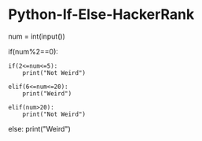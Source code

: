 # Python-If-Else-HackerRank

num = int(input())

if(num%2==0):
    
    if(2<=num<=5):
        print("Not Weird")
    
    elif(6<=num<=20):
        print("Weird")
    
    elif(num>20):
        print("Not Weird")

else:
    print("Weird") 
